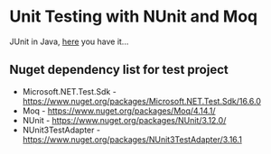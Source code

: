 # Unit Testing with NUnit and Moq

JUnit in Java, [here](https://github.com/ptjuanramos/java-research-study/tree/master/TestingJUnitMockito) you have it...

## Nuget dependency list for test project
 - Microsoft.NET.Test.Sdk - https://www.nuget.org/packages/Microsoft.NET.Test.Sdk/16.6.0
 - Moq - https://www.nuget.org/packages/Moq/4.14.1/
 - NUnit - https://www.nuget.org/packages/NUnit/3.12.0/
 - NUnit3TestAdapter - https://www.nuget.org/packages/NUnit3TestAdapter/3.16.1
